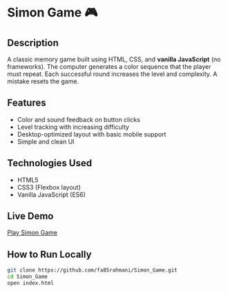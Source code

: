 # Simon Game 🎮

## Description
A classic memory game built using HTML, CSS, and **vanilla JavaScript** (no frameworks). The computer generates a color sequence that the player must repeat. Each successful round increases the level and complexity. A mistake resets the game.

## Features
- Color and sound feedback on button clicks
- Level tracking with increasing difficulty
- Desktop-optimized layout with basic mobile support
- Simple and clean UI

## Technologies Used
- HTML5
- CSS3 (Flexbox layout)
- Vanilla JavaScript (ES6)

## Live Demo
[Play Simon Game](https://fa85rahmani.github.io/Simon_Game/)

## How to Run Locally
```bash
git clone https://github.com/fa85rahmani/Simon_Game.git
cd Simon_Game
open index.html

